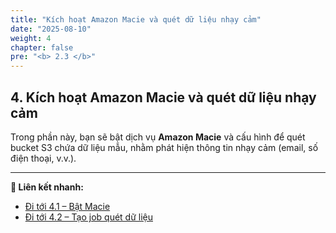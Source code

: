 ```yaml
---
title: "Kích hoạt Amazon Macie và quét dữ liệu nhạy cảm"
date: "2025-08-10"
weight: 4
chapter: false
pre: "<b> 2.3 </b>"
---
```


## **4. Kích hoạt Amazon Macie và quét dữ liệu nhạy cảm**

Trong phần này, bạn sẽ bật dịch vụ **Amazon Macie** và cấu hình để quét bucket S3 chứa dữ liệu mẫu, nhằm phát hiện thông tin nhạy cảm (email, số điện thoại, v.v.).

---

**🔗 Liên kết nhanh:**
- [Đi tới 4.1 – Bật Macie](4.1-bat-macie/_index.md)
- [Đi tới 4.2 – Tạo job quét dữ liệu](4.2-tao-job-quet/_index.md)

